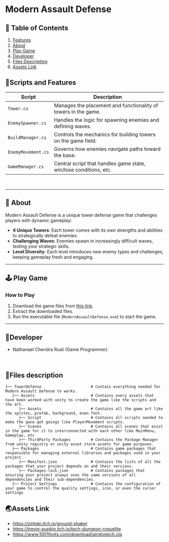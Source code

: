 # Modern Assault Defense

## 📖 Table of Contents
1. [Features](#-scripts-and-features)
2. [About](#-about)
3. [Play Game](#-play-game)
4. [Developer](#-developer)
5. [Files Description](#-files-description)
6. [Assets Link](#-assets-link)

##  📜Scripts and Features

|  Script           | Description                                                     |
| ------------------ | --------------------------------------------------------------- |
| `Tower.cs`         | Manages the placement and functionality of towers in the game. |
| `EnemySpawner.cs`  | Handles the logic for spawning enemies and defining waves.      |
| `BuildManager.cs`  | Controls the mechanics for building towers on the game field.  |
| `EnemyMovement.cs` | Governs how enemies navigate paths toward the base.            |
| `GameManager.cs`   | Central script that handles game state, win/lose conditions, etc. |

<br>



---

## 🔴 About
Modern Assault Defense is a unique tower defense game that challenges players with dynamic gameplay:
- **4 Unique Towers**: Each tower comes with its own strengths and abilities to strategically defeat enemies.
- **Challenging Waves**: Enemies spawn in increasingly difficult waves, testing your strategic skills.
- **Level Diversity**: Each level introduces new enemy types and challenges, keeping gameplay fresh and engaging.

---

## 🕹️ Play Game
### How to Play
1. Download the game files from [this link](https://drive.google.com/drive/folders/13B2HDdjLmxKkcZW09N-U9h_BVpZGV1GL?usp=sharing).
2. Extract the downloaded files.
3. Run the executable file (`ModernAssaultDefense.exe`) to start the game.

---

## 👤Developer
- Nathanael Chendra Rusli (Game Programmer)
<br>

## 📂Files description

```
├── TowerDefense                      # Contain everything needed for Modern Assault Defense to works.
   ├── Assets                         # Contains every assets that have been worked with unity to create the game like the scripts and the art.
      ├── Assets                      # Contains all the game art like the sprites, prefab, background, even font.
      ├── Script                      # Contains all scripts needed to make the gane get goings like PlayerMovement scripts.
      ├── Scenes                      # Contains all scenes that exist in the game for it to interconnected with each other like MainMenu, Gameplay, etc
      ├── ThirdParty Packages         # Contains the Package Manager from unity registry or unity asset store assets for game purposes.
   ├── Packages                       # Contains game packages that responsible for managing external libraries and packages used in your project.
      ├── Manifest.json               # Contains the lists of all the packages that your project depends on and their versions.
      ├── Packages-lock.json          # Contains packages that ensuring your project always uses the same versions of all dependencies and their sub-dependencies.
   ├── Project Settings               # Contains the configuration of your game to control the quality settings, icon, or even the cursor settings
```

## 🌏Assets Link
- https://zintoki.itch.io/ground-shaker
- https://trevor-pupkin.itch.io/tech-dungeon-roguelite
- https://www.1001fonts.com/download/airobotech.zip
<br>

<br>
